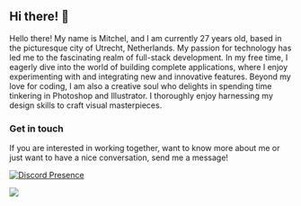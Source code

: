## Hi there! 👋

Hello there! My name is Mitchel, and I am currently 27 years old, based in the picturesque city of Utrecht, Netherlands. My passion for technology has led me to the fascinating realm of full-stack development. In my free time, I eagerly dive into the world of building complete applications, where I enjoy experimenting with and integrating new and innovative features. Beyond my love for coding, I am also a creative soul who delights in spending time tinkering in Photoshop and Illustrator. I thoroughly enjoy harnessing my design skills to craft visual masterpieces.

### Get in touch
If you are interested in working together, want to know more about me or just want to have a nice conversation, send me a message!

[![Discord Presence](https://lanyard.cnrad.dev/api/249207931478867978?hideTimestamp=true&showDisplayName=true&idleMessage=Probably%20doing%20something%20else...&hideActivity=whenNotUsed&hideBadges=true)](https://discord.com/users/249207931478867978)

![](https://quotes-github-readme.vercel.app/api?type=horizontal&theme=tokyonight)

